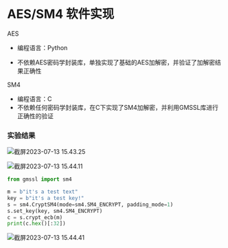 # AES/SM4 软件实现

AES

+ 编程语言：Python

+ 不依赖AES密码学封装库，单独实现了基础的AES加解密，并验证了加解密结果正确性

SM4

+ 编程语言：C
+ 不依赖任何密码学封装库，在C下实现了SM4加解密，并利用GMSSL库进行正确性的验证

### 实验结果

![截屏2023-07-13 15.43.25](https://oyrd-1313391192.cos.ap-nanjing.myqcloud.com/images/%E6%88%AA%E5%B1%8F2023-07-13%2015.43.25.png)

![截屏2023-07-13 15.44.11](https://oyrd-1313391192.cos.ap-nanjing.myqcloud.com/images/%E6%88%AA%E5%B1%8F2023-07-13%2015.44.11.png)

```python
from gmssl import sm4

m = b"it's a test text"
key = b"it's a test key!"
s = sm4.CryptSM4(mode=sm4.SM4_ENCRYPT, padding_mode=1)
s.set_key(key, sm4.SM4_ENCRYPT)
c = s.crypt_ecb(m)
print(c.hex()[:32])
```

![截屏2023-07-13 15.44.41](https://oyrd-1313391192.cos.ap-nanjing.myqcloud.com/images/%E6%88%AA%E5%B1%8F2023-07-13%2015.44.41.png)